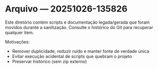 # Arquivo — 20251026-135826

Este diretório contém scripts e documentação legada/gerada que foram movidos
durante a sanitização. Consulte o histórico do Git para recuperar qualquer item.

Motivações:

- Remover duplicidade, reduzir ruído e manter fonte de verdade única
- Evitar execução acidental de scripts que quebram o projeto
- Preservar histórico (sem zip externo)
